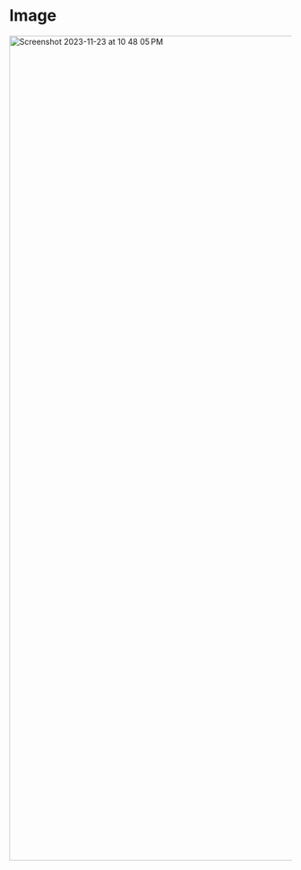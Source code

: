 <h1><b>Image</b></h1>
<img width="1470" alt="Screenshot 2023-11-23 at 10 48 05 PM" src="https://github.com/SJ-Shashank/CodeAlpha_LandingPage/assets/37963854/a2164d96-5527-456b-ba81-b3364702d8e7">
